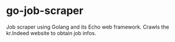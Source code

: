 # go-job-scraper

Job scraper using Golang and its Echo web framework.
Crawls the kr.Indeed website to obtain job infos.
